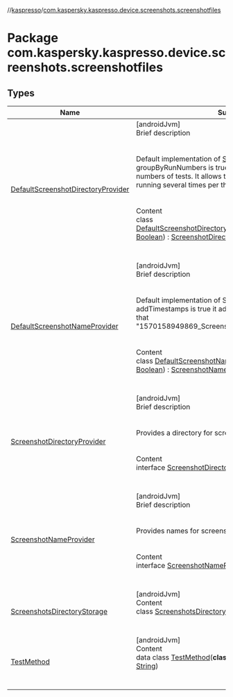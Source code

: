 //[kaspresso](../index.md)/[com.kaspersky.kaspresso.device.screenshots.screenshotfiles](index.md)



# Package com.kaspersky.kaspresso.device.screenshots.screenshotfiles  


## Types  
  
|  Name|  Summary| 
|---|---|
| [DefaultScreenshotDirectoryProvider](-default-screenshot-directory-provider/index.md)| [androidJvm]  <br>Brief description  <br><br><br>Default implementation of [ScreenshotDirectoryProvider](-screenshot-directory-provider/index.md) If groupByRunNumbers is true it groups screenshots by run numbers of tests. It allows to save all screenshots of a test running several times per the same suite.<br><br>  <br>Content  <br>class [DefaultScreenshotDirectoryProvider](-default-screenshot-directory-provider/index.md)(**groupByRunNumbers**: [Boolean](https://kotlinlang.org/api/latest/jvm/stdlib/kotlin/-boolean/index.html)) : [ScreenshotDirectoryProvider](-screenshot-directory-provider/index.md)  <br><br><br>
| [DefaultScreenshotNameProvider](-default-screenshot-name-provider/index.md)| [androidJvm]  <br>Brief description  <br><br><br>Default implementation of ScreenshotFileProvider If addTimestamps is true it adds timestamps to names like that "1570158949869_ScreenshotSampleTest_step_1.png"<br><br>  <br>Content  <br>class [DefaultScreenshotNameProvider](-default-screenshot-name-provider/index.md)(**addTimestamps**: [Boolean](https://kotlinlang.org/api/latest/jvm/stdlib/kotlin/-boolean/index.html)) : [ScreenshotNameProvider](-screenshot-name-provider/index.md)  <br><br><br>
| [ScreenshotDirectoryProvider](-screenshot-directory-provider/index.md)| [androidJvm]  <br>Brief description  <br><br><br>Provides a directory for screenshots of a separate test<br><br>  <br>Content  <br>interface [ScreenshotDirectoryProvider](-screenshot-directory-provider/index.md)  <br><br><br>
| [ScreenshotNameProvider](-screenshot-name-provider/index.md)| [androidJvm]  <br>Brief description  <br><br><br>Provides names for screenshots<br><br>  <br>Content  <br>interface [ScreenshotNameProvider](-screenshot-name-provider/index.md)  <br><br><br>
| [ScreenshotsDirectoryStorage](-screenshots-directory-storage/index.md)| [androidJvm]  <br>Content  <br>class [ScreenshotsDirectoryStorage](-screenshots-directory-storage/index.md)  <br><br><br>
| [TestMethod](-test-method/index.md)| [androidJvm]  <br>Content  <br>data class [TestMethod](-test-method/index.md)(**className**: [String](https://kotlinlang.org/api/latest/jvm/stdlib/kotlin/-string/index.html), **methodName**: [String](https://kotlinlang.org/api/latest/jvm/stdlib/kotlin/-string/index.html))  <br><br><br>

